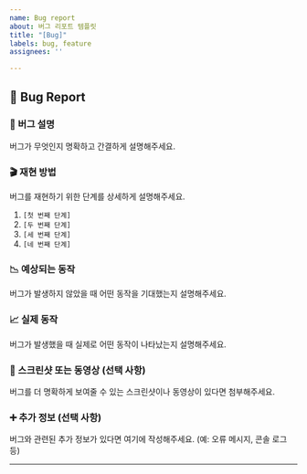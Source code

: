 ```yaml
---
name: Bug report
about: 버그 리포트 템플릿
title: "[Bug]"
labels: bug, feature
assignees: ''

---
```


## 🐛 Bug Report

### 🚨 버그 설명

버그가 무엇인지 명확하고 간결하게 설명해주세요.

### 🎬 재현 방법

버그를 재현하기 위한 단계를 상세하게 설명해주세요.

1. `[첫 번째 단계]`
2. `[두 번째 단계]`
3. `[세 번째 단계]`
4. `[네 번째 단계]`

### 📉 예상되는 동작

버그가 발생하지 않았을 때 어떤 동작을 기대했는지 설명해주세요.

### 📈 실제 동작

버그가 발생했을 때 실제로 어떤 동작이 나타났는지 설명해주세요.

### 📸 스크린샷 또는 동영상 (선택 사항)

버그를 더 명확하게 보여줄 수 있는 스크린샷이나 동영상이 있다면 첨부해주세요.

### ➕ 추가 정보 (선택 사항)

버그와 관련된 추가 정보가 있다면 여기에 작성해주세요. (예: 오류 메시지, 콘솔 로그 등)

---
